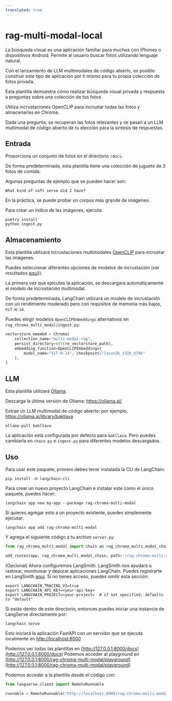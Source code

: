 ```yaml
---
translated: true
---
```


# rag-multi-modal-local

La búsqueda visual es una aplicación familiar para muchos con iPhones o dispositivos Android. Permite al usuario buscar fotos utilizando lenguaje natural.

Con el lanzamiento de LLM multimodales de código abierto, es posible construir este tipo de aplicación por ti mismo para tu propia colección de fotos privada.

Esta plantilla demuestra cómo realizar búsqueda visual privada y respuesta a preguntas sobre una colección de tus fotos.

Utiliza incrustaciones OpenCLIP para incrustar todas las fotos y almacenarlas en Chroma.

Dada una pregunta, se recuperan las fotos relevantes y se pasan a un LLM multimodal de código abierto de tu elección para la síntesis de respuestas.

## Entrada

Proporciona un conjunto de fotos en el directorio `/docs`.

De forma predeterminada, esta plantilla tiene una colección de juguete de 3 fotos de comida.

Algunas preguntas de ejemplo que se pueden hacer son:

```text
What kind of soft serve did I have?
```

En la práctica, se puede probar un corpus más grande de imágenes.

Para crear un índice de las imágenes, ejecuta:

```shell
poetry install
python ingest.py
```

## Almacenamiento

Esta plantilla utilizará incrustaciones multimodales [OpenCLIP](https://github.com/mlfoundations/open_clip) para incrustar las imágenes.

Puedes seleccionar diferentes opciones de modelos de incrustación (ver resultados [aquí](https://github.com/mlfoundations/open_clip/blob/main/docs/openclip_results.csv))).

La primera vez que ejecutes la aplicación, se descargará automáticamente el modelo de incrustación multimodal.

De forma predeterminada, LangChain utilizará un modelo de incrustación con un rendimiento moderado pero con requisitos de memoria más bajos, `ViT-H-14`.

Puedes elegir modelos `OpenCLIPEmbeddings` alternativos en `rag_chroma_multi_modal/ingest.py`:

```python
vectorstore_mmembd = Chroma(
    collection_name="multi-modal-rag",
    persist_directory=str(re_vectorstore_path),
    embedding_function=OpenCLIPEmbeddings(
        model_name="ViT-H-14", checkpoint="laion2b_s32b_b79k"
    ),
)
```

## LLM

Esta plantilla utilizará [Ollama](https://python.langchain.com/docs/integrations/chat/ollama#multi-modal).

Descarga la última versión de Ollama: https://ollama.ai/

Extrae un LLM multimodal de código abierto: por ejemplo, https://ollama.ai/library/bakllava

```shell
ollama pull bakllava
```

La aplicación está configurada por defecto para `bakllava`. Pero puedes cambiarla en `chain.py` e `ingest.py` para diferentes modelos descargados.

## Uso

Para usar este paquete, primero debes tener instalada la CLI de LangChain:

```shell
pip install -U langchain-cli
```

Para crear un nuevo proyecto LangChain e instalar este como el único paquete, puedes hacer:

```shell
langchain app new my-app --package rag-chroma-multi-modal
```

Si quieres agregar esto a un proyecto existente, puedes simplemente ejecutar:

```shell
langchain app add rag-chroma-multi-modal
```

Y agrega el siguiente código a tu archivo `server.py`:

```python
from rag_chroma_multi_modal import chain as rag_chroma_multi_modal_chain

add_routes(app, rag_chroma_multi_modal_chain, path="/rag-chroma-multi-modal")
```

(Opcional) Ahora configuremos LangSmith.
LangSmith nos ayudará a rastrear, monitorear y depurar aplicaciones LangChain.
Puedes registrarte en LangSmith [aquí](https://smith.langchain.com/).
Si no tienes acceso, puedes omitir esta sección.

```shell
export LANGCHAIN_TRACING_V2=true
export LANGCHAIN_API_KEY=<your-api-key>
export LANGCHAIN_PROJECT=<your-project>  # if not specified, defaults to "default"
```

Si estás dentro de este directorio, entonces puedes iniciar una instancia de LangServe directamente por:

```shell
langchain serve
```

Esto iniciará la aplicación FastAPI con un servidor que se ejecuta localmente en
[http://localhost:8000](http://localhost:8000)

Podemos ver todas las plantillas en [http://127.0.0.1:8000/docs](http://127.0.0.1:8000/docs)
Podemos acceder al playground en [http://127.0.0.1:8000/rag-chroma-multi-modal/playground](http://127.0.0.1:8000/rag-chroma-multi-modal/playground)

Podemos acceder a la plantilla desde el código con:

```python
from langserve.client import RemoteRunnable

runnable = RemoteRunnable("http://localhost:8000/rag-chroma-multi-modal")
```
